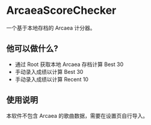 # ArcaeaScoreChecker
一个基于本地存档的 Arcaea 计分器。
## 他可以做什么?

- 通过 Root 获取本地 Arcaea 存档计算 Best 30
- 手动录入成绩以计算 Best 30
- 手动录入成绩以计算 Recent 10

## 使用说明
本软件不包含 Arcaea 的歌曲数据，需要在设置页自行导入。
